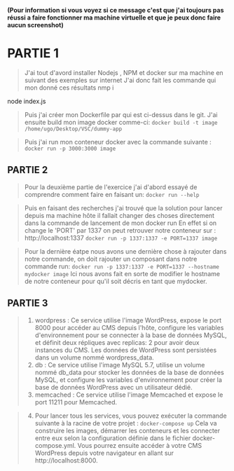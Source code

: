 **(Pour information si vous voyez si ce message c'est que j'ai toujours pas réussi a faire fonctionner ma machine virtuelle et que je peux donc faire aucun screenshot)**
# PARTIE 1
> J'ai tout d'avord installer Nodejs , NPM et docker sur ma machine en suivant des exemples sur internet
J'ai donc fait les commande qui mon donné ces résultats
nmp i

node index.js

> Puis j'ai créer mon Dockerfile par qui est ci-dessus  dans le git.
J'ai ensuite build mon image docker comme-ci:
`docker build -t image /home/ugo/Desktop/VSC/dummy-app`




> Puis j'ai run mon conteneur docker avec la commande suivante :
`docker run -p 3000:3000 image`




## PARTIE 2
> Pour la deuxième partie de l'exercice j'ai d'abord essayé de comprendre comment faire en faisant un:
`docker run --help`



> Puis en faisant des recherches j'ai trouvé que la solution pour lancer depuis ma machine hôte il fallait changer
des choses directement dans la commande de lancement de mon docker run 
En effet si on change le 'PORT' par 1337 on peut retrouver notre conteneur sur : http://localhost:1337
`docker run -p 1337:1337 -e PORT=1337 image`

>  Pour la dernière éatpe nous avons une dernière chose à rajouter dans notre commande, on doit rajouter un composant dans notre commande run:
`docker run -p 1337:1337 -e PORT=1337 --hostname mydocker image`
Ici nous avons fait en sorte de modifier le hostname de notre conteneur pour qu'il soit décris en tant que mydocker.


## PARTIE 3
> 1. wordpress : Ce service utilise l'image WordPress, expose le port 8000 pour accéder au CMS depuis l'hôte, configure les variables d'environnement pour se connecter à la base de données MySQL, et définit deux répliques avec replicas: 2 pour avoir deux instances du CMS. Les données de WordPress sont persistées dans un volume nommé wordpress_data.
> 2. db : Ce service utilise l'image MySQL 5.7, utilise un volume nommé db_data pour stocker les données de la base de données MySQL, et configure les variables d'environnement pour créer la base de données WordPress avec un utilisateur dédié.
> 3. memcached : Ce service utilise l'image Memcached et expose le port 11211 pour Memcached.

> 4. Pour lancer tous les services, vous pouvez exécuter la commande suivante à la racine de votre projet :
`docker-compose up`
> Cela va construire les images, démarrer les conteneurs et les connecter entre eux selon la configuration définie dans le fichier docker-compose.yml. Vous pourrez ensuite accéder à votre CMS WordPress depuis votre navigateur en allant sur http://localhost:8000.






